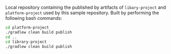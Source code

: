 Local repository containing the published by artifacts of `libary-project` and `platform-project` used by this sample repository. Built by performing the following bash commands:

```bash
cd platform-project
./gradlew clean build publish
cd ..
cd library-project
./gradlew clean build publish
```